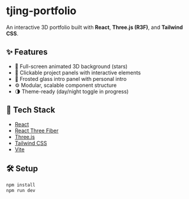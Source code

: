# tjing-portfolio

An interactive 3D portfolio built with **React**, **Three.js (R3F)**, and **Tailwind CSS**.

## ✨ Features

- 🌌 Full-screen animated 3D background (stars)
- 💼 Clickable project panels with interactive elements
- 🧊 Frosted glass intro panel with personal intro
- ⚙️ Modular, scalable component structure
- 🌗 Theme-ready (day/night toggle in progress)

## 🚀 Tech Stack

- [React](https://reactjs.org/)
- [React Three Fiber](https://docs.pmnd.rs/react-three-fiber)
- [Three.js](https://threejs.org/)
- [Tailwind CSS](https://tailwindcss.com/)
- [Vite](https://vitejs.dev/)

## 🛠 Setup

```bash
npm install
npm run dev

